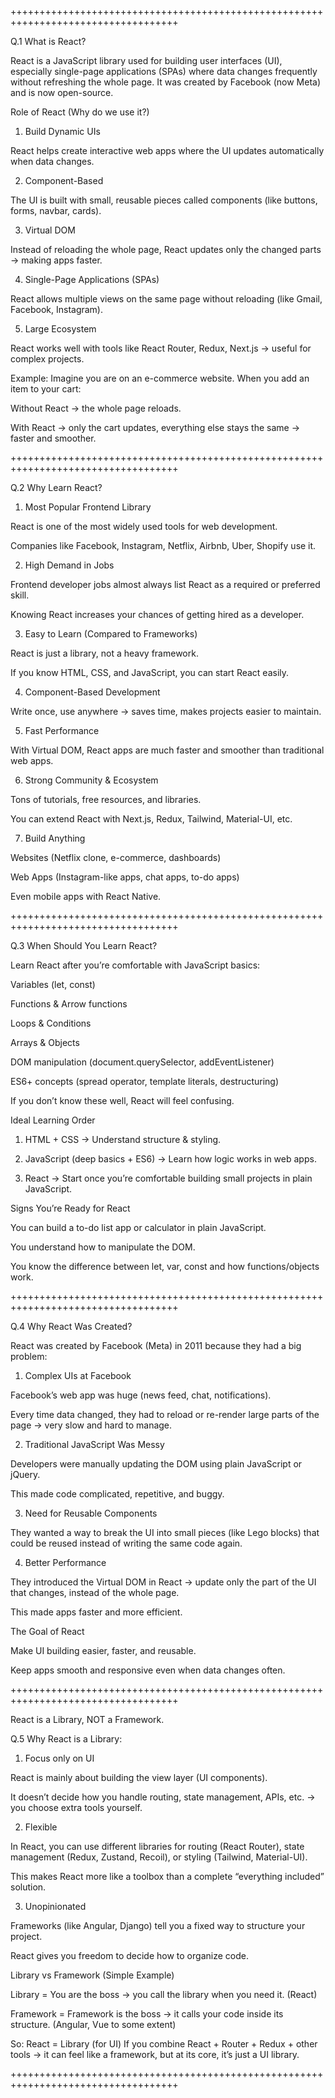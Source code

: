 +++++++++++++++++++++++++++++++++++++++++++++++++++++++++++++++++++++++++++++++++++

Q.1 What is React?

React is a JavaScript library used for building user interfaces (UI), especially single-page applications (SPAs) where data changes frequently without refreshing the whole page.
It was created by Facebook (now Meta) and is now open-source.

Role of React (Why do we use it?)

1. Build Dynamic UIs

React helps create interactive web apps where the UI updates automatically when data changes.

2. Component-Based

The UI is built with small, reusable pieces called components (like buttons, forms, navbar, cards).

3. Virtual DOM

Instead of reloading the whole page, React updates only the changed parts → making apps faster.

4. Single-Page Applications (SPAs)

React allows multiple views on the same page without reloading (like Gmail, Facebook, Instagram).

5. Large Ecosystem

React works well with tools like React Router, Redux, Next.js → useful for complex projects.

Example:
Imagine you are on an e-commerce website. When you add an item to your cart:

Without React → the whole page reloads.

With React → only the cart updates, everything else stays the same → faster and smoother.

+++++++++++++++++++++++++++++++++++++++++++++++++++++++++++++++++++++++++++++++++++

Q.2 Why Learn React?

1. Most Popular Frontend Library

React is one of the most widely used tools for web development.

Companies like Facebook, Instagram, Netflix, Airbnb, Uber, Shopify use it.

2. High Demand in Jobs

Frontend developer jobs almost always list React as a required or preferred skill.

Knowing React increases your chances of getting hired as a developer.

3. Easy to Learn (Compared to Frameworks)

React is just a library, not a heavy framework.

If you know HTML, CSS, and JavaScript, you can start React easily.

4. Component-Based Development

Write once, use anywhere → saves time, makes projects easier to maintain.

5. Fast Performance

With Virtual DOM, React apps are much faster and smoother than traditional web apps.

6. Strong Community & Ecosystem

Tons of tutorials, free resources, and libraries.

You can extend React with Next.js, Redux, Tailwind, Material-UI, etc.

7. Build Anything

Websites (Netflix clone, e-commerce, dashboards)

Web Apps (Instagram-like apps, chat apps, to-do apps)

Even mobile apps with React Native.

+++++++++++++++++++++++++++++++++++++++++++++++++++++++++++++++++++++++++++++++++++

Q.3 When Should You Learn React?

Learn React after you’re comfortable with JavaScript basics:

Variables (let, const)

Functions & Arrow functions

Loops & Conditions

Arrays & Objects

DOM manipulation (document.querySelector, addEventListener)

ES6+ concepts (spread operator, template literals, destructuring)

If you don’t know these well, React will feel confusing.

Ideal Learning Order

1. HTML + CSS → Understand structure & styling.

2. JavaScript (deep basics + ES6) → Learn how logic works in web apps.

3. React → Start once you’re comfortable building small projects in plain JavaScript.

Signs You’re Ready for React

You can build a to-do list app or calculator in plain JavaScript.

You understand how to manipulate the DOM.

You know the difference between let, var, const and how functions/objects work.

+++++++++++++++++++++++++++++++++++++++++++++++++++++++++++++++++++++++++++++++++++

Q.4 Why React Was Created?

React was created by Facebook (Meta) in 2011 because they had a big problem:

1. Complex UIs at Facebook

Facebook’s web app was huge (news feed, chat, notifications).

Every time data changed, they had to reload or re-render large parts of the page → very slow and hard to manage.

2. Traditional JavaScript Was Messy

Developers were manually updating the DOM using plain JavaScript or jQuery.

This made code complicated, repetitive, and buggy.

3. Need for Reusable Components

They wanted a way to break the UI into small pieces (like Lego blocks) that could be reused instead of writing the same code again.

4. Better Performance

They introduced the Virtual DOM in React → update only the part of the UI that changes, instead of the whole page.

This made apps faster and more efficient.

The Goal of React

Make UI building easier, faster, and reusable.

Keep apps smooth and responsive even when data changes often.

+++++++++++++++++++++++++++++++++++++++++++++++++++++++++++++++++++++++++++++++++++

React is a Library, NOT a Framework.

Q.5 Why React is a Library:

1. Focus only on UI

React is mainly about building the view layer (UI components).

It doesn’t decide how you handle routing, state management, APIs, etc. → you choose extra tools yourself.

2. Flexible

In React, you can use different libraries for routing (React Router), state management (Redux, Zustand, Recoil), or styling (Tailwind, Material-UI).

This makes React more like a toolbox than a complete “everything included” solution.

3. Unopinionated

Frameworks (like Angular, Django) tell you a fixed way to structure your project.

React gives you freedom to decide how to organize code.

Library vs Framework (Simple Example)

Library = You are the boss → you call the library when you need it. (React)

Framework = Framework is the boss → it calls your code inside its structure. (Angular, Vue to some extent)

So:
React = Library (for UI)
If you combine React + Router + Redux + other tools → it can feel like a framework, but at its core, it’s just a UI library.

+++++++++++++++++++++++++++++++++++++++++++++++++++++++++++++++++++++++++++++++++++
